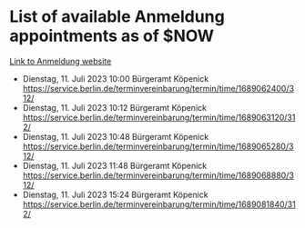 # List of available Anmeldung appointments as of $NOW
[Link to Anmeldung website](https://service.berlin.de/terminvereinbarung/termin/tag.php?termin=1&anliegen[]=120686&dienstleisterlist=122210,122217,327316,122219,327312,122227,327314,122231,327346,122243,327348,122254,122252,329742,122260,329745,122262,329748,122271,327278,122273,327274,122277,327276,330436,122280,327294,122282,327290,122284,327292,122291,327270,122285,327266,122286,327264,122296,327268,150230,329760,122297,327286,122294,327284,122312,329763,122314,329775,122304,327330,122311,327334,122309,327332,317869,122281,327352,122279,329772,122283,122276,327324,122274,327326,122267,329766,122246,327318,122251,327320,122257,327322,122208,327298,122226,327300&herkunft=http%3A%2F%2Fservice.berlin.de%2Fdienstleistung%2F120686%2F)
- Dienstag, 11. Juli 2023 10:00 Bürgeramt Köpenick https://service.berlin.de/terminvereinbarung/termin/time/1689062400/312/
- Dienstag, 11. Juli 2023 10:12 Bürgeramt Köpenick https://service.berlin.de/terminvereinbarung/termin/time/1689063120/312/
- Dienstag, 11. Juli 2023 10:48 Bürgeramt Köpenick https://service.berlin.de/terminvereinbarung/termin/time/1689065280/312/
- Dienstag, 11. Juli 2023 11:48 Bürgeramt Köpenick https://service.berlin.de/terminvereinbarung/termin/time/1689068880/312/
- Dienstag, 11. Juli 2023 15:24 Bürgeramt Köpenick https://service.berlin.de/terminvereinbarung/termin/time/1689081840/312/
